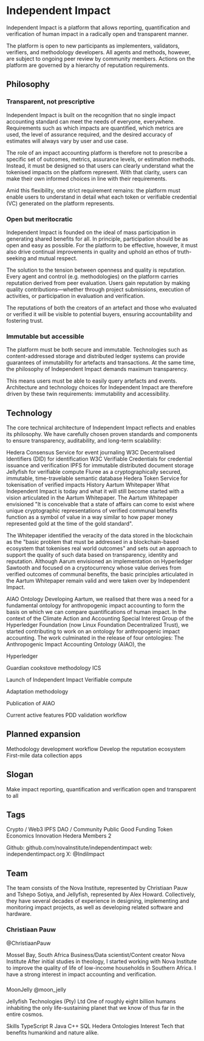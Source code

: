 # Independent Impact
Independent Impact is a platform that allows reporting, quantification and verification of human impact in a radically open and transparent manner.

The platform is open to new participants as implementers, validators, verifiers, and methodology developers. All agents and methods, however, are subject to ongoing peer review by community members. Actions on the platform are governed by a hierarchy of reputation requirements.

## Philosophy

### Transparent, not prescriptive
Independent Impact is built on the recognition that no single impact accounting standard can meet the needs of everyone, everywhere. Requirements such as which impacts are quantified, which metrics are used, the level of assurance required, and the desired accuracy of estimates will always vary by user and use case.

The role of an impact accounting platform is therefore not to prescribe a specific set of outcomes, metrics, assurance levels, or estimation methods. Instead, it must be designed so that users can clearly understand what the tokenised impacts on the platform represent. With that clarity, users can make their own informed choices in line with their requirements.

Amid this flexibility, one strict requirement remains: the platform must enable users to understand in detail what each token or verifiable credential (VC) generated on the platform represents.

### Open but meritocratic
Independent Impact is founded on the ideal of mass participation in generating shared benefits for all. In principle, participation should be as open and easy as possible. For the platform to be effective, however, it must also drive continual improvements in quality and uphold an ethos of truth-seeking and mutual respect.

The solution to the tension between openness and quality is reputation. Every agent and control (e.g. methodologies) on the platform carries reputation derived from peer evaluation. Users gain reputation by making quality contributions—whether through project submissions, execution of activities, or participation in evaluation and verification.

The reputations of both the creators of an artefact and those who evaluated or verified it will be visible to potential buyers, ensuring accountability and fostering trust.

### Immutable but accessible
The platform must be both secure and immutable. Technologies such as content-addressed storage and distributed ledger systems can provide guarantees of immutability for artefacts and transactions. At the same time, the philosophy of Independent Impact demands maximum transparency.

This means users must be able to easily query artefacts and events. Architecture and technology choices for Independent Impact are therefore driven by these twin requirements: immutability and accessibility.

## Technology
The core technical architecture of Independent Impact reflects and enables its philosophy. We have carefully chosen proven standards and components to ensure transparency, auditability, and long-term scalability:

Hedera Consensus Service for event journaling
W3C Decentralised Identifiers (DID) for identification
W3C Verifiable Credentials for credential issuance and verification
IPFS for immutable distributed document storage
Jellyfish for verifiable compute
Fluree as a cryptographically secured, immutable, time-travelable semantic database
Hedera Token Service for tokenisation of verified impacts
History
Aartum Whitepaper
What Independent Impact is today and what it will still become started with a vision articulated in the Aartum Whitepaper. The Aartum Whitepaper envisioned "It is conceivable that a state of affairs can come to exist where unique cryptographic representations of verified communal benefits function as a symbol of value in a way similar to how paper money represented gold at the time of the gold standard".

The Whitepaper identified the veracity of the data stored in the blockchain as the "basic problem that must be addressed in a blockchain-based ecosystem that tokenises real world outcomes" and sets out an approach to support the quality of such data based on transparency, identity and reputation. Although Aarum envisioned an implementation on Hyperledger Sawtooth and focused on a cryptocurrency whose value derives from verified outcomes of communal benefits, the basic principles articulated in the Aartum Whitepaper remain valid and were taken over by Independent Impact.

AIAO Ontology
Developing Aartum, we realised that there was a need for a fundamental ontology for anthropogenic impact accounting to form the basis on which we can compare quantifications of human impact. In the context of the Climate Action and Accounting Special Interest Group of the Hyperledger Foundation (now Linux Foundation Decentralized Trust), we started contributing to work on an ontology for anthropogenic impact accounting. The work culminated in the release of four ontologies: The Anthropogenic Impact Accounting Ontology (AIAO), the

Hyperledger

Guardian cookstove methodology
ICS

Launch of Independent Impact
Verifiable compute

Adaptation methodology

Publication of AIAO

Current active features
PDD validation workflow

## Planned expansion
Methodology development workflow
Develop the reputation ecosystem
First-mile data collection apps

## Slogan

Make impact reporting, quantification and verification open and transparent to all

## Tags 
Crypto / Web3
IPFS
DAO / Community
Public Good Funding
Token Economics Innovation
Hedera
Members 2

Github: github.com/novaInstitute/independentimpact
web: independentimpact.org
X: @IndiImpact

## Team


The team consists of the Nova Institute, represented by Christiaan Pauw and Tshepo Sotiya, and Jellyfish, represented by Alex Howard. Collectively, they have several decades of experience in designing, implementing and monitoring impact projects, as well as developing related software and hardware.

### Christiaan Pauw
@ChristiaanPauw

Mossel Bay, South Africa
Business/Data scientist/Content creator
Nova Institute
After initial studies in theology, I started working with Nova Institute to improve the quality of life of low-income households in Southern Africa. I have a strong interest in impact accounting and verification.

### 
MoonJelly
@moon_jelly

Jellyfish Technologies (Pty) Ltd
One of roughly eight billion humans inhabiting the only life-sustaining planet that we know of thus far in the entire cosmos.

Skills
TypeScript
R
Java
C++
SQL
Hedera
Ontologies
Interest
Tech that benefits humankind and nature alike.
